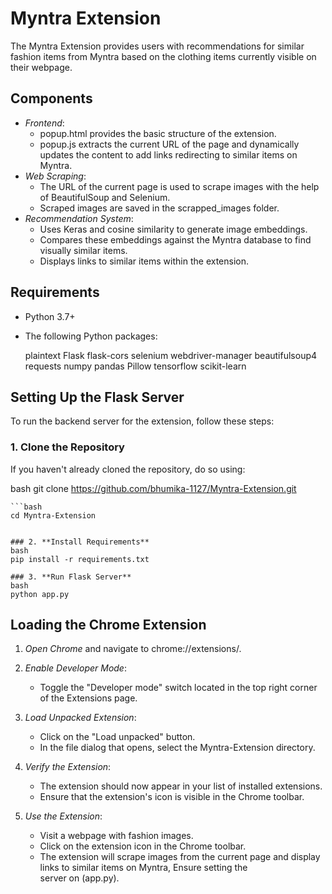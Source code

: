 # Myntra Extension
The Myntra Extension provides users with recommendations for similar fashion items from Myntra based on the clothing items currently visible on their webpage.

## Components

- *Frontend*: 
  - popup.html provides the basic structure of the extension.
  - popup.js extracts the current URL of the page and dynamically updates the content to add links redirecting to similar items on Myntra.
- *Web Scraping*: 
  - The URL of the current page is used to scrape images with the help of BeautifulSoup and Selenium.
  - Scraped images are saved in the scrapped_images folder.
- *Recommendation System*: 
  - Uses Keras and cosine similarity to generate image embeddings.
  - Compares these embeddings against the Myntra database to find visually similar items.
  - Displays links to similar items within the extension.

## Requirements

- Python 3.7+
- The following Python packages:

  plaintext
  Flask
  flask-cors
  selenium
  webdriver-manager
  beautifulsoup4
  requests
  numpy
  pandas
  Pillow
  tensorflow
  scikit-learn

## Setting Up the Flask Server

To run the backend server for the extension, follow these steps:

### 1. **Clone the Repository**

If you haven't already cloned the repository, do so using:

bash
git clone https://github.com/bhumika-1127/Myntra-Extension.git
```
```bash
cd Myntra-Extension


### 2. **Install Requirements**
bash
pip install -r requirements.txt

### 3. **Run Flask Server**
bash
python app.py
```

## Loading the Chrome Extension

1. *Open Chrome* and navigate to chrome://extensions/.

2. *Enable Developer Mode*:
   - Toggle the "Developer mode" switch located in the top right corner of the Extensions page.

3. *Load Unpacked Extension*:
   - Click on the "Load unpacked" button.
   - In the file dialog that opens, select the Myntra-Extension directory.

4. *Verify the Extension*:
   - The extension should now appear in your list of installed extensions.
   - Ensure that the extension's icon is visible in the Chrome toolbar.

5. *Use the Extension*:
   - Visit a webpage with fashion images.
   - Click on the extension icon in the Chrome toolbar.
   - The extension will scrape images from the current page and display links to similar items on Myntra, Ensure setting the server on (app.py).
